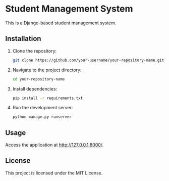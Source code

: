 # Student Management System

This is a Django-based student management system.

## Installation

1. Clone the repository:
   ```bash
   git clone https://github.com/your-username/your-repository-name.git

2. Navigate to the project directory:
    ```bash
    cd your-repository-name
    
3. Install dependencies:
    ```bash
    pip install -r requirements.txt

4. Run the development server:
    ```bash
    python manage.py runserver

## Usage

Access the application at http://127.0.0.1:8000/.

## License

This project is licensed under the MIT License.